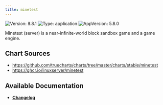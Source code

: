 ```yaml
---
title: minetest
---
```


![Version: 8.8.1](https://img.shields.io/badge/Version-8.8.1-informational?style=flat-square) ![Type: application](https://img.shields.io/badge/Type-application-informational?style=flat-square) ![AppVersion: 5.8.0](https://img.shields.io/badge/AppVersion-5.8.0-informational?style=flat-square)

Minetest (server) is a near-infinite-world block sandbox game and a game engine.

## Chart Sources

- https://github.com/truecharts/charts/tree/master/charts/stable/minetest
- https://ghcr.io/linuxserver/minetest

## Available Documentation

- [**Changelog**](./CHANGELOG.md)
